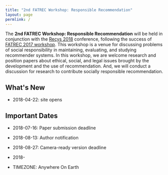 ```yaml
---
title: "2nd FATREC Workshop: Responsible Recommendation"
layout: page
permlink: /
---
```


The **2nd FATREC Workshop: Responsible Recommendation** will be held in conjunction with the [Recys 2018](https://recsys.acm.org/recsys18/) conference, following the success of [FATREC 2017 workshop](https://piret.gitlab.io/fatrec/).
This workshop is a venue for discussing problems of social responsibility in maintaining, evaluating, and studying recommender systems.
In this workshop, we are welcome research and position papers about ethical, social, and legal issues brought by the development and the use of recommendation.
And, we will conduct a discussion for research to contribute socially responsible recommendation.

## What's New

* 2018-04-22: site opens

## Important Dates

* 2018-07-16: Paper submission deadline
* 2018-08-13: Author notification
* 2018-08-27: Camera-ready version deadline
* 2018-

* TIMEZONE: Anywhere On Earth

